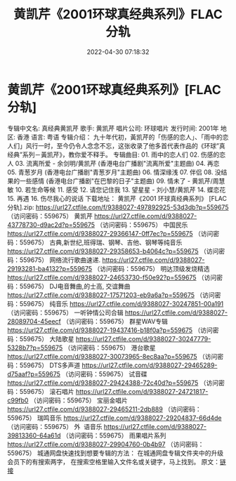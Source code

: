 ﻿---
title: 黄凯芹《2001环球真经典系列》FLAC分轨
date: 2022-04-30 07:18:32
categories: APE、FLAC、MP3
tags: 华语中文
---
# 黄凯芹《2001环球真经典系列》[FLAC分轨]

专辑中文名: 真经典黄凯芹
歌手: 黄凯芹
唱片公司: 环球唱片
发行时间: 2001年
地区: 香港
语言: 粤语
专辑介绍：
九十年代初，黃凯芹的「伤感的恋人」、「雨中的恋人们」风行一时，至今仍令人念念不忘，这张收录了他多首代表作品的《环球”真经典”系列－黃凯芹》，教你爱不释手。
专辑曲目:
01.
雨中的恋人们
02.
伤感的恋人
03. 流离所爱 - 余剑明/黄凯芹
(香港电台广播剧"流离所爱"主题曲)
04.
再恋
05. 青葱岁月
(香港电台广播剧"青葱岁月"主题曲)
06.
情深缘浅
07.
伴侣
08. 没结果的一些感情
(香港电台广播剧"在巴黎的日子"主题曲)
09. 情未了 -
黄凯芹/周慧敏
10.
若生命等候
11.
感受
12.
请您记住我
13. 望星星 -
刘小慧/黄凯芹
14.
蝶恋花
15.
再遇
16.
伤尽我心的说话
下载地址：
黄凯芹《2001 环球真经典系列》 [FLAC分轨].zip: https://url27.ctfile.com/f/9388027-497892925-53d3db?p=559675
（访问密码：559675）
黄凯芹
https://url27.ctfile.com/d/9388027-43778730-d9ac2d?p=559675
（访问密码：559675）
中国民乐
https://url27.ctfile.com/d/9388027-29366147-0ff7ec?p=559675
（访问密码：559675）
古典,新世纪,班得瑞、钢琴、吉他、钢琴等纯音乐
https://url27.ctfile.com/d/9388027-29358653-b4064c?p=559675
（访问密码：559675）
网络流行歌曲速递.
https://url27.ctfile.com/d/9388027-29193281-ba4132?p=559675
（访问密码：559675）
明达顶级发烧精选
https://url27.ctfile.com/d/9388027-24653730-f50e92?p=559675
（访问密码：559675）
DJ电音舞曲,的士高, 交谊舞曲
https://url27.ctfile.com/d/9388027-17571203-eb9a6a?p=559675
（访问密码：559675）
纯音乐
https://url27.ctfile.com/d/9388027-30247851-00a191
（访问密码：559675）
一听钟情公司合辑
https://url27.ctfile.com/d/9388027-28089704-45eecf
（访问密码：559675）
群星WAV专辑
https://url27.ctfile.com/d/9388027-19437416-b18f0a?p=559675
（访问密码：559675）
大陆歌星
https://url27.ctfile.com/d/9388027-30247779-5328b7?p=559675
（访问密码：559675）
港台歌星
https://url27.ctfile.com/d/9388027-30073965-8ec8aa?p=559675
（访问密码：559675）
DTS多声道
https://url27.ctfile.com/d/9388027-29465289-d75aaf?p=559675
（访问密码：559675）
试音碟
https://url27.ctfile.com/d/9388027-29424388-72c40d?p=559675
（访问密码：559675）
滚石唱片
https://url27.ctfile.com/d/9388027-24721817-c99fb0
（访问密码：559675）
宝丽金唱片
https://url27.ctfile.com/d/9388027-29465211-2db889
（访问密码：559675）
瑞鸣音乐
https://url27.ctfile.com/d/9388027-29204837-66d4de
（访问密码：559675）
外  语音乐
https://url27.ctfile.com/d/9388027-39813360-64a61d
（访问密码：559675）
雨果唱片系列
https://url27.ctfile.com/d/9388027-29904760-0b4b97
（访问密码：559675）
城通网盘快速找到想要专辑的方法：
在城通网盘专辑文件夹中的升级会员下的有搜索两字，
在搜索空格里输入文件名或关键字，马上找到。
原文：[链接](https://blog.sina.com.cn/s/blog_1647c7e7601030wyf.html)